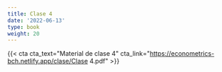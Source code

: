 ```yaml
---
title: Clase 4
date: '2022-06-13'
type: book
weight: 20
---
```



{{< cta cta_text="Material de clase 4" cta_link="https://econometrics-bch.netlify.app/clase/Clase 4.pdf" >}}


